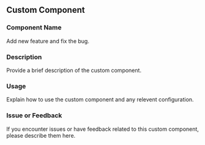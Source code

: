 ## Custom Component

### Component Name
Add new feature and fix the bug.

### Description
  Provide a brief description of the custom component.

### Usage 
  Explain how to use the custom component and any relevent configuration.


### Issue or Feedback
  If you encounter issues or have feedback related to this custom component, please describe them here.
